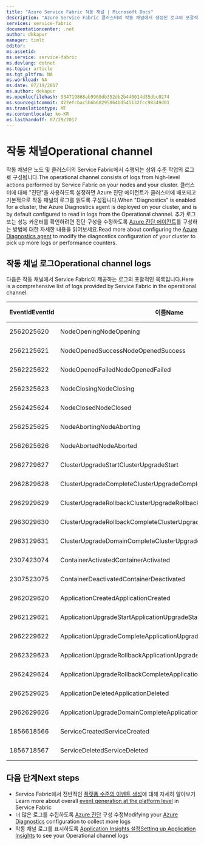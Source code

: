 ```yaml
---
title: "Azure Service Fabric 작동 채널 | Microsoft Docs"
description: "Azure Service Fabric 클러스터의 작동 채널에서 생성된 로그의 포괄적인 목록입니다."
services: service-fabric
documentationcenter: .net
author: dkkapur
manager: timlt
editor: 
ms.assetid: 
ms.service: service-fabric
ms.devlang: dotnet
ms.topic: article
ms.tgt_pltfrm: NA
ms.workload: NA
ms.date: 07/19/2017
ms.author: dekapur
ms.openlocfilehash: 934719868ab9968db352db2b440014d35dbc0274
ms.sourcegitcommit: 422efcbac5b6b68295064bd545132fcc98349d01
ms.translationtype: MT
ms.contentlocale: ko-KR
ms.lasthandoff: 07/29/2017
---
```

# <a name="operational-channel"></a><span data-ttu-id="9b731-103">작동 채널</span><span class="sxs-lookup"><span data-stu-id="9b731-103">Operational channel</span></span> 

<span data-ttu-id="9b731-104">작동 채널은 노드 및 클러스터의 Service Fabric에서 수행되는 상위 수준 작업의 로그로 구성됩니다.</span><span class="sxs-lookup"><span data-stu-id="9b731-104">The operational channel consists of logs from high-level actions performed by Service Fabric on your nodes and your cluster.</span></span> <span data-ttu-id="9b731-105">클러스터에 대해 "진단"을 사용하도록 설정하면 Azure 진단 에이전트가 클러스터에 배포되고 기본적으로 작동 패널의 로그를 읽도록 구성됩니다.</span><span class="sxs-lookup"><span data-stu-id="9b731-105">When "Diagnostics" is enabled for a cluster, the Azure Diagnostics agent is deployed on your cluster, and is by default configured to read in logs from the Operational channel.</span></span> <span data-ttu-id="9b731-106">추가 로그 또는 성능 카운터를 확인하려면 진단 구성을 수정하도록 [Azure 진단 에이전트](service-fabric-diagnostics-event-aggregation-wad.md)를 구성하는 방법에 대한 자세한 내용을 읽어보세요.</span><span class="sxs-lookup"><span data-stu-id="9b731-106">Read more about configuring the [Azure Diagnostics agent](service-fabric-diagnostics-event-aggregation-wad.md) to modify the diagnostics configuration of your cluster to pick up more logs or performance counters.</span></span> 

## <a name="operational-channel-logs"></a><span data-ttu-id="9b731-107">작동 채널 로그</span><span class="sxs-lookup"><span data-stu-id="9b731-107">Operational channel logs</span></span> 

<span data-ttu-id="9b731-108">다음은 작동 채널에서 Service Fabric이 제공하는 로그의 포괄적인 목록입니다.</span><span class="sxs-lookup"><span data-stu-id="9b731-108">Here is a comprehensive list of logs provided by Service Fabric in the operational channel.</span></span> 

| <span data-ttu-id="9b731-109">EventId</span><span class="sxs-lookup"><span data-stu-id="9b731-109">EventId</span></span> | <span data-ttu-id="9b731-110">이름</span><span class="sxs-lookup"><span data-stu-id="9b731-110">Name</span></span> | <span data-ttu-id="9b731-111">원본(태스크)</span><span class="sxs-lookup"><span data-stu-id="9b731-111">Source (Task)</span></span> | <span data-ttu-id="9b731-112">수준</span><span class="sxs-lookup"><span data-stu-id="9b731-112">Level</span></span> |
| --- | --- | --- | --- |
| <span data-ttu-id="9b731-113">25620</span><span class="sxs-lookup"><span data-stu-id="9b731-113">25620</span></span> | <span data-ttu-id="9b731-114">NodeOpening</span><span class="sxs-lookup"><span data-stu-id="9b731-114">NodeOpening</span></span> | <span data-ttu-id="9b731-115">FabricNode</span><span class="sxs-lookup"><span data-stu-id="9b731-115">FabricNode</span></span> | <span data-ttu-id="9b731-116">정보 제공</span><span class="sxs-lookup"><span data-stu-id="9b731-116">Informational</span></span> |
| <span data-ttu-id="9b731-117">25621</span><span class="sxs-lookup"><span data-stu-id="9b731-117">25621</span></span> | <span data-ttu-id="9b731-118">NodeOpenedSuccess</span><span class="sxs-lookup"><span data-stu-id="9b731-118">NodeOpenedSuccess</span></span> | <span data-ttu-id="9b731-119">FabricNode</span><span class="sxs-lookup"><span data-stu-id="9b731-119">FabricNode</span></span> | <span data-ttu-id="9b731-120">정보 제공</span><span class="sxs-lookup"><span data-stu-id="9b731-120">Informational</span></span> |
| <span data-ttu-id="9b731-121">25622</span><span class="sxs-lookup"><span data-stu-id="9b731-121">25622</span></span> | <span data-ttu-id="9b731-122">NodeOpenedFailed</span><span class="sxs-lookup"><span data-stu-id="9b731-122">NodeOpenedFailed</span></span> | <span data-ttu-id="9b731-123">FabricNode</span><span class="sxs-lookup"><span data-stu-id="9b731-123">FabricNode</span></span> | <span data-ttu-id="9b731-124">정보 제공</span><span class="sxs-lookup"><span data-stu-id="9b731-124">Informational</span></span> |
| <span data-ttu-id="9b731-125">25623</span><span class="sxs-lookup"><span data-stu-id="9b731-125">25623</span></span> | <span data-ttu-id="9b731-126">NodeClosing</span><span class="sxs-lookup"><span data-stu-id="9b731-126">NodeClosing</span></span> | <span data-ttu-id="9b731-127">FabricNode</span><span class="sxs-lookup"><span data-stu-id="9b731-127">FabricNode</span></span> | <span data-ttu-id="9b731-128">정보 제공</span><span class="sxs-lookup"><span data-stu-id="9b731-128">Informational</span></span> |
| <span data-ttu-id="9b731-129">25624</span><span class="sxs-lookup"><span data-stu-id="9b731-129">25624</span></span> | <span data-ttu-id="9b731-130">NodeClosed</span><span class="sxs-lookup"><span data-stu-id="9b731-130">NodeClosed</span></span> | <span data-ttu-id="9b731-131">FabricNode</span><span class="sxs-lookup"><span data-stu-id="9b731-131">FabricNode</span></span> | <span data-ttu-id="9b731-132">정보 제공</span><span class="sxs-lookup"><span data-stu-id="9b731-132">Informational</span></span> |
| <span data-ttu-id="9b731-133">25625</span><span class="sxs-lookup"><span data-stu-id="9b731-133">25625</span></span> | <span data-ttu-id="9b731-134">NodeAborting</span><span class="sxs-lookup"><span data-stu-id="9b731-134">NodeAborting</span></span> | <span data-ttu-id="9b731-135">FabricNode</span><span class="sxs-lookup"><span data-stu-id="9b731-135">FabricNode</span></span> | <span data-ttu-id="9b731-136">정보 제공</span><span class="sxs-lookup"><span data-stu-id="9b731-136">Informational</span></span> |
| <span data-ttu-id="9b731-137">25626</span><span class="sxs-lookup"><span data-stu-id="9b731-137">25626</span></span> | <span data-ttu-id="9b731-138">NodeAborted</span><span class="sxs-lookup"><span data-stu-id="9b731-138">NodeAborted</span></span> | <span data-ttu-id="9b731-139">FabricNode</span><span class="sxs-lookup"><span data-stu-id="9b731-139">FabricNode</span></span> | <span data-ttu-id="9b731-140">정보 제공</span><span class="sxs-lookup"><span data-stu-id="9b731-140">Informational</span></span> |
| <span data-ttu-id="9b731-141">29627</span><span class="sxs-lookup"><span data-stu-id="9b731-141">29627</span></span> | <span data-ttu-id="9b731-142">ClusterUpgradeStart</span><span class="sxs-lookup"><span data-stu-id="9b731-142">ClusterUpgradeStart</span></span> | <span data-ttu-id="9b731-143">CM</span><span class="sxs-lookup"><span data-stu-id="9b731-143">CM</span></span> | <span data-ttu-id="9b731-144">정보 제공</span><span class="sxs-lookup"><span data-stu-id="9b731-144">Informational</span></span> |
| <span data-ttu-id="9b731-145">29628</span><span class="sxs-lookup"><span data-stu-id="9b731-145">29628</span></span> | <span data-ttu-id="9b731-146">ClusterUpgradeComplete</span><span class="sxs-lookup"><span data-stu-id="9b731-146">ClusterUpgradeComplete</span></span> | <span data-ttu-id="9b731-147">CM</span><span class="sxs-lookup"><span data-stu-id="9b731-147">CM</span></span> | <span data-ttu-id="9b731-148">정보 제공</span><span class="sxs-lookup"><span data-stu-id="9b731-148">Informational</span></span> |
| <span data-ttu-id="9b731-149">29629</span><span class="sxs-lookup"><span data-stu-id="9b731-149">29629</span></span> | <span data-ttu-id="9b731-150">ClusterUpgradeRollback</span><span class="sxs-lookup"><span data-stu-id="9b731-150">ClusterUpgradeRollback</span></span> | <span data-ttu-id="9b731-151">CM</span><span class="sxs-lookup"><span data-stu-id="9b731-151">CM</span></span> | <span data-ttu-id="9b731-152">정보 제공</span><span class="sxs-lookup"><span data-stu-id="9b731-152">Informational</span></span> |
| <span data-ttu-id="9b731-153">29630</span><span class="sxs-lookup"><span data-stu-id="9b731-153">29630</span></span> | <span data-ttu-id="9b731-154">ClusterUpgradeRollbackComplete</span><span class="sxs-lookup"><span data-stu-id="9b731-154">ClusterUpgradeRollbackComplete</span></span> | <span data-ttu-id="9b731-155">CM</span><span class="sxs-lookup"><span data-stu-id="9b731-155">CM</span></span> | <span data-ttu-id="9b731-156">정보 제공</span><span class="sxs-lookup"><span data-stu-id="9b731-156">Informational</span></span> |
| <span data-ttu-id="9b731-157">29631</span><span class="sxs-lookup"><span data-stu-id="9b731-157">29631</span></span> | <span data-ttu-id="9b731-158">ClusterUpgradeDomainComplete</span><span class="sxs-lookup"><span data-stu-id="9b731-158">ClusterUpgradeDomainComplete</span></span> | <span data-ttu-id="9b731-159">CM</span><span class="sxs-lookup"><span data-stu-id="9b731-159">CM</span></span> | <span data-ttu-id="9b731-160">정보 제공</span><span class="sxs-lookup"><span data-stu-id="9b731-160">Informational</span></span> |
| <span data-ttu-id="9b731-161">23074</span><span class="sxs-lookup"><span data-stu-id="9b731-161">23074</span></span> | <span data-ttu-id="9b731-162">ContainerActivated</span><span class="sxs-lookup"><span data-stu-id="9b731-162">ContainerActivated</span></span> | <span data-ttu-id="9b731-163">Hosting</span><span class="sxs-lookup"><span data-stu-id="9b731-163">Hosting</span></span> | <span data-ttu-id="9b731-164">정보 제공</span><span class="sxs-lookup"><span data-stu-id="9b731-164">Informational</span></span> |
| <span data-ttu-id="9b731-165">23075</span><span class="sxs-lookup"><span data-stu-id="9b731-165">23075</span></span> | <span data-ttu-id="9b731-166">ContainerDeactivated</span><span class="sxs-lookup"><span data-stu-id="9b731-166">ContainerDeactivated</span></span> | <span data-ttu-id="9b731-167">Hosting</span><span class="sxs-lookup"><span data-stu-id="9b731-167">Hosting</span></span> | <span data-ttu-id="9b731-168">정보 제공</span><span class="sxs-lookup"><span data-stu-id="9b731-168">Informational</span></span> |
| <span data-ttu-id="9b731-169">29620</span><span class="sxs-lookup"><span data-stu-id="9b731-169">29620</span></span> | <span data-ttu-id="9b731-170">ApplicationCreated</span><span class="sxs-lookup"><span data-stu-id="9b731-170">ApplicationCreated</span></span> | <span data-ttu-id="9b731-171">CM</span><span class="sxs-lookup"><span data-stu-id="9b731-171">CM</span></span> | <span data-ttu-id="9b731-172">정보 제공</span><span class="sxs-lookup"><span data-stu-id="9b731-172">Informational</span></span> |
| <span data-ttu-id="9b731-173">29621</span><span class="sxs-lookup"><span data-stu-id="9b731-173">29621</span></span> | <span data-ttu-id="9b731-174">ApplicationUpgradeStart</span><span class="sxs-lookup"><span data-stu-id="9b731-174">ApplicationUpgradeStart</span></span> | <span data-ttu-id="9b731-175">CM</span><span class="sxs-lookup"><span data-stu-id="9b731-175">CM</span></span> | <span data-ttu-id="9b731-176">정보 제공</span><span class="sxs-lookup"><span data-stu-id="9b731-176">Informational</span></span> |
| <span data-ttu-id="9b731-177">29622</span><span class="sxs-lookup"><span data-stu-id="9b731-177">29622</span></span> | <span data-ttu-id="9b731-178">ApplicationUpgradeComplete</span><span class="sxs-lookup"><span data-stu-id="9b731-178">ApplicationUpgradeComplete</span></span> | <span data-ttu-id="9b731-179">CM</span><span class="sxs-lookup"><span data-stu-id="9b731-179">CM</span></span> | <span data-ttu-id="9b731-180">정보 제공</span><span class="sxs-lookup"><span data-stu-id="9b731-180">Informational</span></span> |
| <span data-ttu-id="9b731-181">29623</span><span class="sxs-lookup"><span data-stu-id="9b731-181">29623</span></span> | <span data-ttu-id="9b731-182">ApplicationUpgradeRollback</span><span class="sxs-lookup"><span data-stu-id="9b731-182">ApplicationUpgradeRollback</span></span> | <span data-ttu-id="9b731-183">CM</span><span class="sxs-lookup"><span data-stu-id="9b731-183">CM</span></span> | <span data-ttu-id="9b731-184">정보 제공</span><span class="sxs-lookup"><span data-stu-id="9b731-184">Informational</span></span> |
| <span data-ttu-id="9b731-185">29624</span><span class="sxs-lookup"><span data-stu-id="9b731-185">29624</span></span> | <span data-ttu-id="9b731-186">ApplicationUpgradeRollbackComplete</span><span class="sxs-lookup"><span data-stu-id="9b731-186">ApplicationUpgradeRollbackComplete</span></span> | <span data-ttu-id="9b731-187">CM</span><span class="sxs-lookup"><span data-stu-id="9b731-187">CM</span></span> | <span data-ttu-id="9b731-188">정보 제공</span><span class="sxs-lookup"><span data-stu-id="9b731-188">Informational</span></span> |
| <span data-ttu-id="9b731-189">29625</span><span class="sxs-lookup"><span data-stu-id="9b731-189">29625</span></span> | <span data-ttu-id="9b731-190">ApplicationDeleted</span><span class="sxs-lookup"><span data-stu-id="9b731-190">ApplicationDeleted</span></span> | <span data-ttu-id="9b731-191">CM</span><span class="sxs-lookup"><span data-stu-id="9b731-191">CM</span></span> | <span data-ttu-id="9b731-192">정보 제공</span><span class="sxs-lookup"><span data-stu-id="9b731-192">Informational</span></span> |
| <span data-ttu-id="9b731-193">29626</span><span class="sxs-lookup"><span data-stu-id="9b731-193">29626</span></span> | <span data-ttu-id="9b731-194">ApplicationUpgradeDomainComplete</span><span class="sxs-lookup"><span data-stu-id="9b731-194">ApplicationUpgradeDomainComplete</span></span> | <span data-ttu-id="9b731-195">CM</span><span class="sxs-lookup"><span data-stu-id="9b731-195">CM</span></span> | <span data-ttu-id="9b731-196">정보 제공</span><span class="sxs-lookup"><span data-stu-id="9b731-196">Informational</span></span> |
| <span data-ttu-id="9b731-197">18566</span><span class="sxs-lookup"><span data-stu-id="9b731-197">18566</span></span> | <span data-ttu-id="9b731-198">ServiceCreated</span><span class="sxs-lookup"><span data-stu-id="9b731-198">ServiceCreated</span></span> | <span data-ttu-id="9b731-199">FM</span><span class="sxs-lookup"><span data-stu-id="9b731-199">FM</span></span> | <span data-ttu-id="9b731-200">정보 제공</span><span class="sxs-lookup"><span data-stu-id="9b731-200">Informational</span></span> |
| <span data-ttu-id="9b731-201">18567</span><span class="sxs-lookup"><span data-stu-id="9b731-201">18567</span></span> | <span data-ttu-id="9b731-202">ServiceDeleted</span><span class="sxs-lookup"><span data-stu-id="9b731-202">ServiceDeleted</span></span> | <span data-ttu-id="9b731-203">FM</span><span class="sxs-lookup"><span data-stu-id="9b731-203">FM</span></span> | <span data-ttu-id="9b731-204">정보 제공</span><span class="sxs-lookup"><span data-stu-id="9b731-204">Informational</span></span> |

## <a name="next-steps"></a><span data-ttu-id="9b731-205">다음 단계</span><span class="sxs-lookup"><span data-stu-id="9b731-205">Next steps</span></span>

* <span data-ttu-id="9b731-206">Service Fabric에서 전반적인 [플랫폼 수준의 이벤트 생성](service-fabric-diagnostics-event-generation-infra.md)에 대해 자세히 알아보기</span><span class="sxs-lookup"><span data-stu-id="9b731-206">Learn more about overall [event generation at the platform level](service-fabric-diagnostics-event-generation-infra.md) in Service Fabric</span></span>
* <span data-ttu-id="9b731-207">더 많은 로그를 수집하도록 [Azure 진단](service-fabric-diagnostics-event-aggregation-wad.md) 구성 수정</span><span class="sxs-lookup"><span data-stu-id="9b731-207">Modifying your [Azure Diagnostics](service-fabric-diagnostics-event-aggregation-wad.md) configuration to collect more logs</span></span>
* <span data-ttu-id="9b731-208">작동 채널 로그를 표시하도록 [Application Insights 설정](service-fabric-diagnostics-event-analysis-appinsights.md)</span><span class="sxs-lookup"><span data-stu-id="9b731-208">[Setting up Application Insights](service-fabric-diagnostics-event-analysis-appinsights.md) to see your Operational channel logs</span></span>
